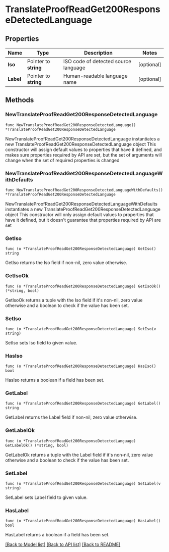 # TranslateProofReadGet200ResponseDetectedLanguage

## Properties

Name | Type | Description | Notes
------------ | ------------- | ------------- | -------------
**Iso** | Pointer to **string** | ISO code of detected source language | [optional] 
**Label** | Pointer to **string** | Human-readable language name | [optional] 

## Methods

### NewTranslateProofReadGet200ResponseDetectedLanguage

`func NewTranslateProofReadGet200ResponseDetectedLanguage() *TranslateProofReadGet200ResponseDetectedLanguage`

NewTranslateProofReadGet200ResponseDetectedLanguage instantiates a new TranslateProofReadGet200ResponseDetectedLanguage object
This constructor will assign default values to properties that have it defined,
and makes sure properties required by API are set, but the set of arguments
will change when the set of required properties is changed

### NewTranslateProofReadGet200ResponseDetectedLanguageWithDefaults

`func NewTranslateProofReadGet200ResponseDetectedLanguageWithDefaults() *TranslateProofReadGet200ResponseDetectedLanguage`

NewTranslateProofReadGet200ResponseDetectedLanguageWithDefaults instantiates a new TranslateProofReadGet200ResponseDetectedLanguage object
This constructor will only assign default values to properties that have it defined,
but it doesn't guarantee that properties required by API are set

### GetIso

`func (o *TranslateProofReadGet200ResponseDetectedLanguage) GetIso() string`

GetIso returns the Iso field if non-nil, zero value otherwise.

### GetIsoOk

`func (o *TranslateProofReadGet200ResponseDetectedLanguage) GetIsoOk() (*string, bool)`

GetIsoOk returns a tuple with the Iso field if it's non-nil, zero value otherwise
and a boolean to check if the value has been set.

### SetIso

`func (o *TranslateProofReadGet200ResponseDetectedLanguage) SetIso(v string)`

SetIso sets Iso field to given value.

### HasIso

`func (o *TranslateProofReadGet200ResponseDetectedLanguage) HasIso() bool`

HasIso returns a boolean if a field has been set.

### GetLabel

`func (o *TranslateProofReadGet200ResponseDetectedLanguage) GetLabel() string`

GetLabel returns the Label field if non-nil, zero value otherwise.

### GetLabelOk

`func (o *TranslateProofReadGet200ResponseDetectedLanguage) GetLabelOk() (*string, bool)`

GetLabelOk returns a tuple with the Label field if it's non-nil, zero value otherwise
and a boolean to check if the value has been set.

### SetLabel

`func (o *TranslateProofReadGet200ResponseDetectedLanguage) SetLabel(v string)`

SetLabel sets Label field to given value.

### HasLabel

`func (o *TranslateProofReadGet200ResponseDetectedLanguage) HasLabel() bool`

HasLabel returns a boolean if a field has been set.


[[Back to Model list]](../README.md#documentation-for-models) [[Back to API list]](../README.md#documentation-for-api-endpoints) [[Back to README]](../README.md)


